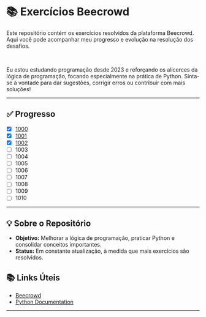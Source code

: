 # 📚 Exercícios Beecrowd

Este repositório contém os exercícios resolvidos da plataforma Beecrowd. Aqui você pode acompanhar meu progresso e evolução na resolução dos desafios.

<br>

Eu estou estudando programação desde 2023 e reforçando os alicerces da lógica de programação, focando especialmente na prática de Python. Sinta-se à vontade para dar sugestões, corrigir erros ou contribuir com mais soluções!

---

## ✅ Progresso

<!-- inicio-progresso -->
- [x] [1000](python/1000.py)
- [x] [1001](python/1001.py)
- [x] [1002](python/1002.py)
- [ ] 1003
- [ ] 1004
- [ ] 1005
- [ ] 1006
- [ ] 1007
- [ ] 1008
- [ ] 1009
- [ ] 1010
<!-- fim-progresso -->

---

## 💡 Sobre o Repositório

- **Objetivo:** Melhorar a lógica de programação, praticar Python e consolidar conceitos importantes.
- **Status:** Em constante atualização, à medida que mais exercícios são resolvidos.


## 📚 Links Úteis

- [Beecrowd](https://www.beecrowd.com.br/)
- [Python Documentation](https://docs.python.org/3/)

---
